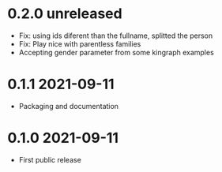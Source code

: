 # 0.2.0 unreleased

- Fix: using ids diferent than the fullname, splitted the person
- Fix: Play nice with parentless families
- Accepting gender parameter from some kingraph examples

# 0.1.1 2021-09-11

- Packaging and documentation

# 0.1.0 2021-09-11 

- First public release



